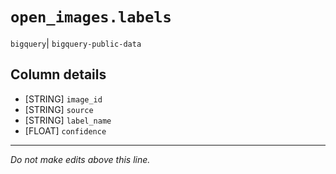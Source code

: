# `open_images.labels`
`bigquery`| `bigquery-public-data`

## Column details
* [STRING]    `image_id`
* [STRING]    `source`
* [STRING]    `label_name`
* [FLOAT]     `confidence`

-------------------------------------------------------------------------------
*Do not make edits above this line.*
